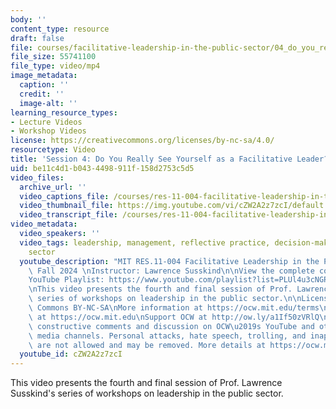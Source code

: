 ```yaml
---
body: ''
content_type: resource
draft: false
file: courses/facilitative-leadership-in-the-public-sector/04_do_you_really_see_yourself_as_a_facilitative_leader_v4-1080p_360p_16_9.mp4
file_size: 55741100
file_type: video/mp4
image_metadata:
  caption: ''
  credit: ''
  image-alt: ''
learning_resource_types:
- Lecture Videos
- Workshop Videos
license: https://creativecommons.org/licenses/by-nc-sa/4.0/
resourcetype: Video
title: 'Session 4: Do You Really See Yourself as a Facilitative Leader?'
uid: be11c4d1-b043-4498-911f-158d2753c5d5
video_files:
  archive_url: ''
  video_captions_file: /courses/res-11-004-facilitative-leadership-in-the-public-sector-fall-2024/1yPVpannKRqD0h1q5FMU5AL1HQ0tvhhXL_transcript.webvtt
  video_thumbnail_file: https://img.youtube.com/vi/cZW2A2z7zcI/default.jpg
  video_transcript_file: /courses/res-11-004-facilitative-leadership-in-the-public-sector-fall-2024/1yPVpannKRqD0h1q5FMU5AL1HQ0tvhhXL_transcript.pdf
video_metadata:
  video_speakers: ''
  video_tags: leadership, management, reflective practice, decision-making, public
    sector
  youtube_description: "MIT RES.11-004 Facilitative Leadership in the Public Sector,\
    \ Fall 2024 \nInstructor: Lawrence Susskind\n\nView the complete course: https://ocw.mit.edu/courses/res-11-004-facilitative-leadership-in-the-public-sector-fall-2024\n\
    YouTube Playlist: https://www.youtube.com/playlist?list=PLUl4u3cNGP60O02XvPeXfmDpv3Dir9q0T\n\
    \nThis video presents the fourth and final session of Prof. Lawrence Susskind's\
    \ series of workshops on leadership in the public sector.\n\nLicense: Creative\
    \ Commons BY-NC-SA\nMore information at https://ocw.mit.edu/terms\nMore courses\
    \ at https://ocw.mit.edu\nSupport OCW at http://ow.ly/a1If50zVRlQ\n\nWe encourage\
    \ constructive comments and discussion on OCW\u2019s YouTube and other social\
    \ media channels. Personal attacks, hate speech, trolling, and inappropriate comments\
    \ are not allowed and may be removed. More details at https://ocw.mit.edu/comments."
  youtube_id: cZW2A2z7zcI
---
```

This video presents the fourth and final session of Prof. Lawrence Susskind's series of workshops on leadership in the public sector.